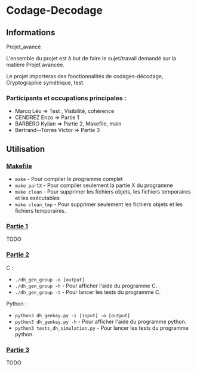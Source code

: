 # Codage-Decodage
## Informations
Projet_avancé

L'ensemble du projet est à but de faire le sujet/travail demandé sur la matière Projet avancée.

Le projet importeras des fonctionnalités de codages-décodage, Cryptographie symétrique, test.

### Participants et occupations principales :
- Marcq Léo                => Test , Visibilité, cohérence
- CENDREZ Enzo             => Partie 1
- BARBERO Kylian           => Partie 2, Makefile, main
- Bertrand--Torres Victor  => Partie 3

## Utilisation
### [Makefile](Makefile)
- `make` - Pour compiler le programme complet
- `make partX` - Pour compiler seulement la partie X du programme
- `make clean` - Pour supprimer les fichiers objets, les fichiers temporaires et les exécutables
- `make clean_tmp` - Pour supprimer seulement les fichiers objets et les fichiers temporaires.

### [Partie 1](src/Partie1)
TODO

### [Partie 2](src/Partie2)
C :
- `./dh_gen_group -o [output]`
- `./dh_gen_group -h` - Pour afficher l'aide du programme C.
- `./dh_gen_group -t` - Pour lancer les tests du programme C.

Python :
- `python3 dh_genkey.py -i [input] -o [output]`
- `python3 dh_genkey.py -h` - Pour afficher l'aide du programme python.
- `python3 tests_dh_simulation.py` - Pour lancer les tests du programme python.

### [Partie 3](src/Partie3)
TODO
